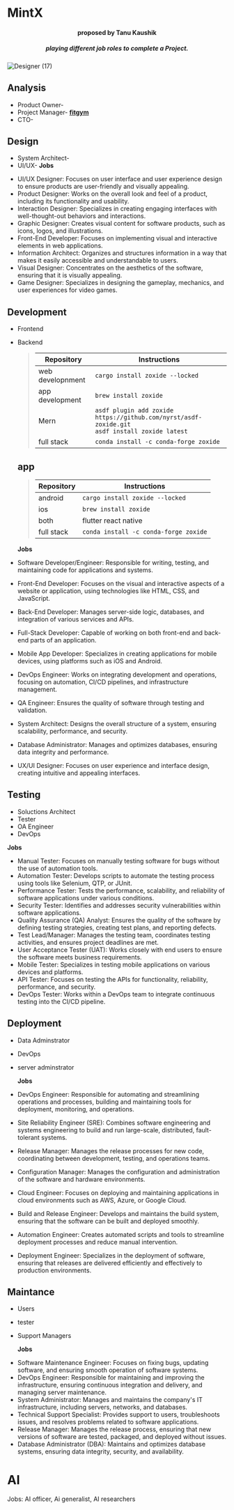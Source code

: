 # MintX                                                                            
<h4 align="center">proposed by Tanu Kaushik</h4>
<h5 align="center"> playing different job roles to complete a Project. </h5>

![Designer (17)](https://github.com/Beyound3d/3D-collection/assets/129869652/46cf7ac3-c3e8-434b-9f0d-1e9be7d88cb3)


## Analysis
- Product Owner-
- Project Manager- [**fitgym**](https://docs.google.com/document/d/19E6dFn_3lVkcZv55uUNjVGvtL6W4F8U3LvglYyLJDrI/edit?usp=sharing)
- CTO-

## Design
* System Architect-
* UI/UX-
  **Jobs**
- UI/UX Designer: Focuses on user interface and user experience design to ensure products are user-friendly and visually appealing.
- Product Designer: Works on the overall look and feel of a product, including its functionality and usability.
- Interaction Designer: Specializes in creating engaging interfaces with well-thought-out behaviors and interactions.
- Graphic Designer: Creates visual content for software products, such as icons, logos, and illustrations.
- Front-End Developer: Focuses on implementing visual and interactive elements in web applications.
- Information Architect: Organizes and structures information in a way that makes it easily accessible and understandable to users.
- Visual Designer: Concentrates on the aesthetics of the software, ensuring that it is visually appealing.
- Game Designer: Specializes in designing the gameplay, mechanics, and user experiences for video games.

## Development
- Frontend
- Backend

   > | Repository                             | Instructions                                                                                          |
   > | ------------------------               | ----------------------------------------------------------------------------------------------------- |
   > |   web developnment                     | `cargo install zoxide --locked`                                                                       |
   > |    app development                     | `brew install zoxide`                                                                                 |
   > |          Mern                          | `asdf plugin add zoxide https://github.com/nyrst/asdf-zoxide.git` <br /> `asdf install zoxide latest` |
   > |        full stack                      | `conda install -c conda-forge zoxide`                                                                 |

  ## app
   > | Repository                             | Instructions                                                                                          |
   > | ------------------------               | ----------------------------------------------------------------------------------------------------- |
   > |              android                   | `cargo install zoxide --locked`                                                                       |
   > |    ios                                 | `brew install zoxide`                                                                                 |
   > |          both                          | flutter react native                                                                                  |
   > |        full stack                      | `conda install -c conda-forge zoxide`                                                                 |
   
  **Jobs**
- Software Developer/Engineer: Responsible for writing, testing, and maintaining code for applications and systems.
- Front-End Developer: Focuses on the visual and interactive aspects of a website or application, using technologies like HTML, CSS, and JavaScript.
- Back-End Developer: Manages server-side logic, databases, and integration of various services and APIs.
- Full-Stack Developer: Capable of working on both front-end and back-end parts of an application.
- Mobile App Developer: Specializes in creating applications for mobile devices, using platforms such as iOS and Android.
- DevOps Engineer: Works on integrating development and operations, focusing on automation, CI/CD pipelines, and infrastructure management.
- QA Engineer: Ensures the quality of software through testing and validation.
- System Architect: Designs the overall structure of a system, ensuring scalability, performance, and security.
- Database Administrator: Manages and optimizes databases, ensuring data integrity and performance.
- UX/UI Designer: Focuses on user experience and interface design, creating intuitive and appealing interfaces.
   
## Testing
* Soluctions Architect
* Tester
* OA Engineer
* DevOps

**Jobs**
- Manual Tester: Focuses on manually testing software for bugs without the use of automation tools.
- Automation Tester: Develops scripts to automate the testing process using tools like Selenium, QTP, or JUnit.
- Performance Tester: Tests the performance, scalability, and reliability of software applications under various conditions.
- Security Tester: Identifies and addresses security vulnerabilities within software applications.
- Quality Assurance (QA) Analyst: Ensures the quality of the software by defining testing strategies, creating test plans, and reporting defects.
- Test Lead/Manager: Manages the testing team, coordinates testing activities, and ensures project deadlines are met.
- User Acceptance Tester (UAT): Works closely with end users to ensure the software meets business requirements.
- Mobile Tester: Specializes in testing mobile applications on various devices and platforms.
- API Tester: Focuses on testing the APIs for functionality, reliability, performance, and security.
- DevOps Tester: Works within a DevOps team to integrate continuous testing into the CI/CD pipeline.
  

## Deployment
- Data Adminstrator
- DevOps
- server adminstrator

  **Jobs**
- DevOps Engineer: Responsible for automating and streamlining operations and processes, building and maintaining tools for deployment, monitoring, and operations.
- Site Reliability Engineer (SRE): Combines software engineering and systems engineering to build and run large-scale, distributed, fault-tolerant systems.
- Release Manager: Manages the release processes for new code, coordinating between development, testing, and operations teams.
- Configuration Manager: Manages the configuration and administration of the software and hardware environments.
- Cloud Engineer: Focuses on deploying and maintaining applications in cloud environments such as AWS, Azure, or Google Cloud.
- Build and Release Engineer: Develops and maintains the build system, ensuring that the software can be built and deployed smoothly.
- Automation Engineer: Creates automated scripts and tools to streamline deployment processes and reduce manual intervention.
- Deployment Engineer: Specializes in the deployment of software, ensuring that releases are delivered efficiently and effectively to production environments.

## Maintance
* Users
* tester
* Support Managers

  **Jobs**
- Software Maintenance Engineer: Focuses on fixing bugs, updating software, and ensuring smooth operation of software systems.
- DevOps Engineer: Responsible for maintaining and improving the infrastructure, ensuring continuous integration and delivery, and managing server maintenance.
- System Administrator: Manages and maintains the company's IT infrastructure, including servers, networks, and databases.
- Technical Support Specialist: Provides support to users, troubleshoots issues, and resolves problems related to software applications.
- Release Manager: Manages the release process, ensuring that new versions of software are tested, packaged, and deployed without issues.
- Database Administrator (DBA): Maintains and optimizes database systems, ensuring data integrity, security, and availability.

# AI
Jobs: AI officer, Ai generalist, AI researchers
